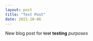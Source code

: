 ```yaml
---
layout: post
title: "Test Post"
date: 2021-10-06
---
```

New blog post for ~~test~~ **testing** *purposes*
